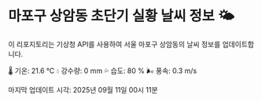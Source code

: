 
# 마포구 상암동 초단기 실황 날씨 정보 🌤️

이 리포지토리는 기상청 API를 사용하여 서울 마포구 상암동의 날씨 정보를 업데이트합니다. 

🌡️ 기온: 21.6 ℃
💧 강수량: 0 mm
💦 습도: 80 %
🌬️ 풍속: 0.3 m/s

마지막 업데이트 시각: 2025년 09월 11일 00시 11분    

